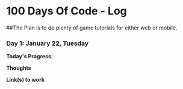 # 100 Days Of Code - Log

##The Plan is to do plenty of game tutorials for either web or mobile.


### Day 1: January 22, Tuesday

**Today's Progress**: 

**Thoughts** 

**Link(s) to work**

